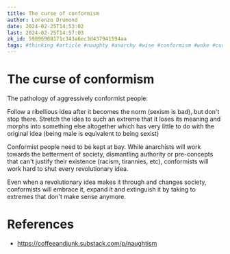 ```yaml
---
title: The curse of conformism
author: Lorenzo Drumond
date: 2024-02-25T14:53:02
last: 2024-02-25T14:57:03
zk_id: 59896988171c343a6ec3d437941594aa
tags: #thinking #article #naughty #anarchy #wise #conformism #woke #curse #free #justice #chomsky #noam #authority #philosophy #fair
---
```



# The curse of conformism
The pathology of aggressively conformist people:

  Follow a ribellious idea after it becomes the norm (sexism is bad), but don't stop there. Stretch the idea to such an extreme that it loses its meaning and morphs into something else altogether which has very little to do with the original idea (being male is equivalent to being sexist)

Conformist people need to be kept at bay. While anarchists will work towards the betterment of society, dismantling authority or pre-concepts that can't justify their existence (racism, tirannies, etc), conformists will work hard to shut every revolutionary idea.

Even when a revolutionary idea makes it through and changes society, conformists will embrace it, expand it and extinguish it by taking to extremes that don't make sense anymore.

# References
- https://coffeeandjunk.substack.com/p/naughtism
